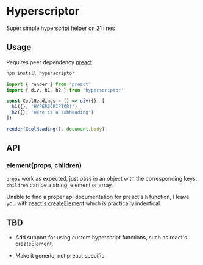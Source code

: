 # Hyperscriptor

Super simple hyperscript helper on 21 lines

## Usage

Requires peer dependency [preact](https://github.com/developit/preact)

```sh
npm install hyperscriptor
```

```js
import { render } from 'preact'
import { div, h1, h2 } from 'hyperscriptor'

const CoolHeadings = () => div({}, [
  h1({}, 'HYPERSCRIPTOR!')
  h2({}, 'Here is a subheading')
])

render(CoolHeading(), document.body)
```

## API

### element(props, children)

`props` work as expected, just pass in an object with the corresponding keys.
`children` can be a string, element or array.

Unable to find a proper api documentation for preact's `h` function,
I leave you with [react's createElement](https://facebook.github.io/react/docs/top-level-api.html#react.createelement)
which is practically indentical.

## TBD

*   Add support for using custom hyperscript functions,
    such as react's createElement.

*   Make it generic, not preact specific
